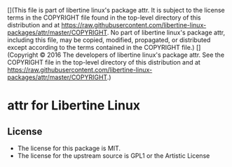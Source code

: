 [](This file is part of libertine linux's package attr. It is subject to the license terms in the COPYRIGHT file found in the top-level directory of this distribution and at https://raw.githubusercontent.com/libertine-linux-packages/attr/master/COPYRIGHT. No part of libertine linux's package attr, including this file, may be copied, modified, propagated, or distributed except according to the terms contained in the COPYRIGHT file.)
[](Copyright © 2016 The developers of libertine linux's package attr. See the COPYRIGHT file in the top-level directory of this distribution and at https://raw.githubusercontent.com/libertine-linux-packages/attr/master/COPYRIGHT.)

# attr for Libertine Linux

## License

* The license for this package is MIT.
* The license for the upstream source is GPL1 or the Artistic License
